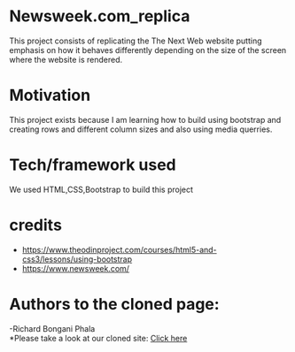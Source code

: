 # Newsweek.com_replica

This project consists of replicating the The Next Web website putting emphasis on how it behaves differently depending on the size of the screen where the website is rendered.

# Motivation

This project exists because I am learning how to build using bootstrap and creating rows and different column sizes and also using media querries.

# Tech/framework used

We used HTML,CSS,Bootstrap to build this project

# credits

- https://www.theodinproject.com/courses/html5-and-css3/lessons/using-bootstrap
- https://www.newsweek.com/

# Authors to the cloned page:
  -Richard  Bongani Phala<br>
  *Please take a look at our cloned site:
  <a href=file:///home/richard/Desktop/Newsweek.com/Newsweek.com/index.html>Click here</a>
